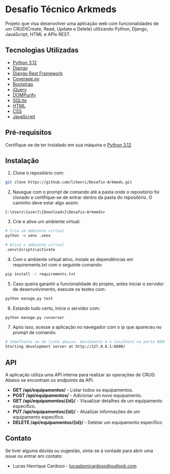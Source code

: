 # Desafio Técnico Arkmeds

Projeto que visa desenvolver uma aplicação web com funcionalidades de um CRUD(Create, Read, Update e Delete) utilizando Python, Django, JavaScript, HTML e APIs REST.

## Tecnologias Utilizadas
- [Python 3.12](https://www.python.org/downloads/)
- [Django](https://www.djangoproject.com/)
- [Django Rest Framework](https://www.django-rest-framework.org/)
- [Coverage.py](https://coverage.readthedocs.io/en/7.6.0/)
- [Bootstrap](https://getbootstrap.com/)
- [jQuery](https://jquery.com/)
- [DOMPurify](https://www.npmjs.com/package/dompurify)
- [SQLite](https://www.sqlite.org/)
- [HTML](https://developer.mozilla.org/pt-BR/docs/Web/HTML)
- [CSS](https://developer.mozilla.org/pt-BR/docs/Web/CSS)
- [JavaScript](https://developer.mozilla.org/pt-BR/docs/Web/JavaScript)

## Pré-requisitos

Certifique-se de ter instalado em sua máquina o [Python 3.12](https://www.python.org/downloads/)

## Instalação

1. Clone o repositório com:
```bash
git clone https://github.com/lchenri/Desafio-Arkmeds.git
```

2. Navegue com o prompt de comando até a pasta onde o repositório foi clonado e certifique-se de entrar dentro da pasta do repositório. O caminho deve estar algo assim:
```
C:\Users\{user}\{Downloads}\Desafio-Arkmeds>
```

3. Crie e ative um ambiente virtual:
```bash
# Cria um ambiente virtual
python -m venv .venv

# Ativa o ambiente virtual
.venv\Scripts\activate
```

4. Com o ambiente virtual ativo, instale as dependências em requirements.txt com o seguinte comando:
```bash
pip install -r requirements.txt
```

5. Caso queira garantir a funcionalidade do projeto, antes iniciar o servidor de desenvolvimento, execute os testes com:
```bash
python manage.py test
```

6. Estando tudo certo, inicie o servidor com:
```bash
python manage.py runserver
```

7. Após isso, acesse a aplicação no navegador com o ip que apareceu no prompt de comando:
```bash
# Semelhante ao da linha abaixo. Geralmente é o localhost na porta 8000
Starting development server at http://127.0.0.1:8000/
```

## API
A aplicação utiliza uma API interna para realizar as operações de CRUD. Abaixo se encontram os endpoints da API.
-  **GET /api/equipamentos/** - Listar todos os equipamentos. 
- **POST /api/equipamentos/** - Adicionar um novo equipamento. 
- **GET /api/equipamentos/{id}/** - Visualizar detalhes de um equipamento específico. 
- **PUT /api/equipamentos/{id}/** - Atualizar informações de um equipamento específico. 
- **DELETE /api/equipamentos/{id}/** - Deletar um equipamento específico
  
  
## Contato 
Se tiver alguma dúvida ou sugestão, sinta-se à vontade para abrir uma issue ou entrar em contato: 
- Lucas Henrique Cardoso - [lucasbonicardoso@outlook.com](mailto:lucasbonicardoso@outlook.com)
